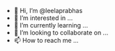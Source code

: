 - 👋 Hi, I’m @leelaprabhas
- 👀 I’m interested in ...
- 🌱 I’m currently learning ...
- 💞️ I’m looking to collaborate on ...
- 📫 How to reach me ...

<!---
leelaprabhas/leelaprabhas is a ✨ special ✨ repository because its `README.md` (this file) appears on your GitHub profile.
You can click the Preview link to take a look at your changes.
--->
